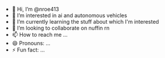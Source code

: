 - 👋 Hi, I’m @nroe413
- 👀 I’m interested in ai and autonomous vehicles
- 🌱 I’m currently learning the stuff about which I'm interested
- 💞️ I’m looking to collaborate on nuffin rn
- 📫 How to reach me ...
- 😄 Pronouns: ...
- ⚡ Fun fact: ...

<!---
nroe413/nroe413 is a ✨ special ✨ repository because its `README.md` (this file) appears on your GitHub profile.
You can click the Preview link to take a look at your changes.
--->
